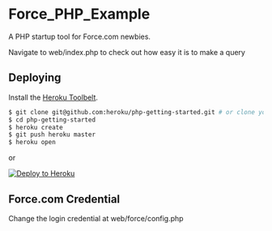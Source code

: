 # Force_PHP_Example

A PHP startup tool for Force.com newbies.

Navigate to web/index.php to check out how easy it is to make a query

## Deploying

Install the [Heroku Toolbelt](https://toolbelt.heroku.com/).

```sh
$ git clone git@github.com:heroku/php-getting-started.git # or clone your own fork
$ cd php-getting-started
$ heroku create
$ git push heroku master
$ heroku open
```

or

[![Deploy to Heroku](https://www.herokucdn.com/deploy/button.png)](https://heroku.com/deploy)

## Force.com Credential

Change the login credential at web/force/config.php

